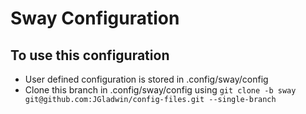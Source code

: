 # Sway Configuration

## To use this configuration
- User defined configuration is stored in .config/sway/config
- Clone this branch in .config/sway/config using `git clone -b sway git@github.com:JGladwin/config-files.git --single-branch`
